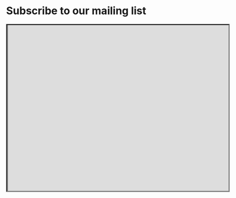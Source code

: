 # Subscribe to our mailing list

<div id='div_iframe' style='border-style: inset; border-color: grey; overflow: hidden; height: 450px; width: 600px'>

<iframe id='frame' style='width: 1000px; height: 8000px; margin-top: -475px' src='https://listserv.csv.warwick.ac.uk/mailman/listinfo/zorp'>

</iframe>

</div>
